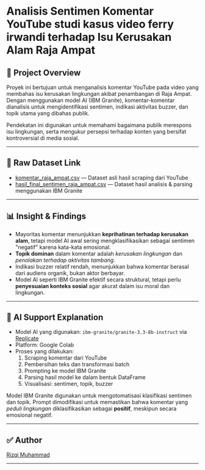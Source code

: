 
# Analisis Sentimen Komentar YouTube studi kasus video ferry irwandi terhadap Isu Kerusakan Alam Raja Ampat

## 📌 Project Overview

Proyek ini bertujuan untuk menganalisis komentar YouTube pada video yang membahas isu kerusakan lingkungan akibat penambangan di Raja Ampat. Dengan menggunakan model AI (IBM Granite), komentar-komentar dianalisis untuk mengidentifikasi sentimen, indikasi aktivitas buzzer, dan topik utama yang dibahas publik.

Pendekatan ini digunakan untuk memahami bagaimana publik merespons isu lingkungan, serta mengukur persepsi terhadap konten yang bersifat kontroversial di media sosial.

---

## 📂 Raw Dataset Link

- [komentar_raja_ampat.csv](./komentar_raja_ampat.csv) — Dataset asli hasil scraping dari YouTube
- [hasil_final_sentimen_raja_ampat.csv](./hasil_final_sentimen_raja_ampat.csv) — Dataset hasil analisis & parsing menggunakan IBM Granite

---

## 📊 Insight & Findings

- Mayoritas komentar menunjukkan **keprihatinan terhadap kerusakan alam**, tetapi model AI awal sering mengklasifikasikan sebagai sentimen "negatif" karena kata-kata emosional.
- **Topik dominan** dalam komentar adalah *kerusakan lingkungan* dan *penolakan terhadap aktivitas tambang*.
- Indikasi buzzer relatif rendah, menunjukkan bahwa komentar berasal dari audiens organik, bukan aktor berbayar.
- Model AI seperti IBM Granite efektif secara struktural, tetapi perlu **penyesuaian konteks sosial** agar akurat dalam isu moral dan lingkungan.

---

## 🤖 AI Support Explanation

- Model AI yang digunakan: `ibm-granite/granite-3.3-8b-instruct` via [Replicate](https://replicate.com)
- Platform: Google Colab
- Proses yang dilakukan:
  1. Scraping komentar dari YouTube
  2. Pembersihan teks dan transformasi batch
  3. Prompting ke model IBM Granite
  4. Parsing hasil model ke dalam bentuk DataFrame
  5. Visualisasi: sentimen, topik, buzzer

Model IBM Granite digunakan untuk mengotomatisasi klasifikasi sentimen dan topik. Prompt dimodifikasi untuk memastikan bahwa komentar yang *peduli lingkungan* diklasifikasikan sebagai **positif**, meskipun secara emosional negatif.

---

## ✅ Author

[Rizqi Muhammad](https://github.com/Muhammadrizqi11)

---


